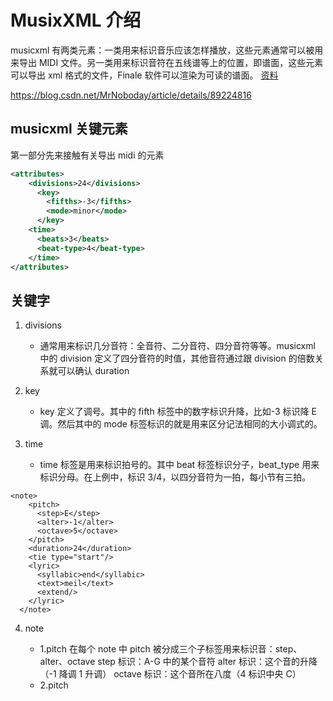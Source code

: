 # MusixXML 介绍

musicxml 有两类元素：一类用来标识音乐应该怎样播放，这些元素通常可以被用来导出 MIDI 文件。另一类用来标识音符在五线谱等上的位置，即谱面，这些元素可以导出 xml 格式的文件，Finale 软件可以渲染为可读的谱面。
[资料](https://blog.csdn.net/MrNoboday/article/details/85339820)

https://blog.csdn.net/MrNoboday/article/details/89224816

## musicxml 关键元素

第一部分先来接触有关导出 midi 的元素

```xml
<attributes>
    <divisions>24</divisions>
      <key>
        <fifths>-3</fifths>
        <mode>minor</mode>
      </key>
    <time>
      <beats>3</beats>
      <beat-type>4</beat-type>
    </time>
</attributes>
```

## 关键字

1. divisions

   - 通常用来标识几分音符：全音符、二分音符、四分音符等等。musicxml 中的 division 定义了四分音符的时值，其他音符通过跟 division 的倍数关系就可以确认 duration

2. key

   - key 定义了调号。其中的 fifth 标签中的数字标识升降，比如-3 标识降 E 调。然后其中的 mode 标签标识的就是用来区分记法相同的大小调式的。

3. time

   - time 标签是用来标识拍号的。其中 beat 标签标识分子，beat_type 用来标识分母。在上例中，标识 3/4，以四分音符为一拍，每小节有三拍。

```dash
<note>
    <pitch>
      <step>E</step>
      <alter>-1</alter>
	  <octave>5</octave>
    </pitch>
    <duration>24</duration>
    <tie type="start"/>
    <lyric>
      <syllabic>end</syllabic>
      <text>meil</text>
      <extend/>
    </lyric>
  </note>
```

4. note

   - 1.pitch 在每个 note 中 pitch 被分成三个子标签用来标识音：step、alter、octave
     step 标识：A-G 中的某个音符
     alter 标识：这个音的升降（-1 降调 1 升调）
     octave 标识：这个音所在八度（4 标识中央 C）
   - 2.pitch
